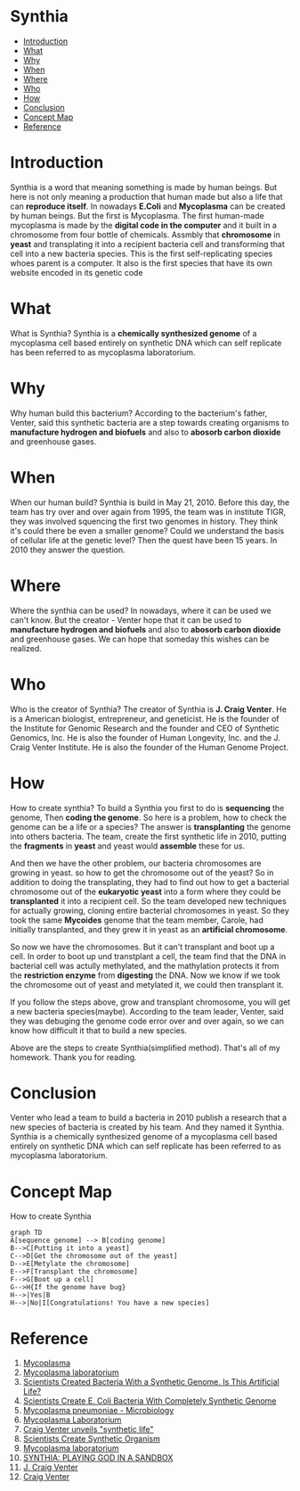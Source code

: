 <h1>Synthia</h1>

- [Introduction](#introduction)
- [What](#what)
- [Why](#why)
- [When](#when)
- [Where](#where)
- [Who](#who)
- [How](#how)
- [Conclusion](#conclusion)
- [Concept Map](#concept-map)
- [Reference](#reference)

# Introduction
Synthia is a word that meaning something is made by human beings. But here is not only meaning a production that human made but also a life that can **reproduce itself**.
In nowadays **E.Coli** and **Mycoplasma** can be created by human beings. But the first is Mycoplasma. The first human-made mycoplasma is made by the **digital code in the computer** and it built in a chromosome from four bottle of chemicals. Assmbly that **chromosome** in **yeast** and transplating it into a recipient bacteria cell and transforming that cell into a new bacteria species.
This is the first self-replicating species whoes parent is a computer. It also is the first species that have its own website encoded in its genetic code

# What
What is Synthia? Synthia is a **chemically synthesized genome** of a mycoplasma cell based entirely on synthetic DNA which can self replicate has been referred to as mycoplasma laboratorium.

# Why
Why human build this bacterium? According to the bacterium's father, Venter, said this synthetic bacteria are a step towards creating organisms to **manufacture hydrogen and biofuels** and also to **abosorb carbon dioxide** and greenhouse gases.

# When
When our human build? Synthia is build in May 21, 2010. Before this day, the team has try over and over again from 1995, the team was in institute TIGR, they was involved squencing the first two genomes in history. They think it's could there be even a smaller genome? Could we understand the basis of cellular life at the genetic level? Then the quest have been 15 years. In 2010 they answer the question.

# Where
Where the synthia can be used? In nowadays, where it can be used we can't know. But the creator - Venter hope that it can be used to **manufacture hydrogen and biofuels** and also to **abosorb carbon dioxide** and greenhouse gases.
We can hope that someday this wishes can be realized.

# Who
Who is the creator of Synthia? The creator of Synthia is **J. Craig Venter**. He is a American biologist, entrepreneur, and geneticist. He is the founder of the Institute for Genomic Research and the founder and CEO of Synthetic Genomics, Inc. He is also the founder of Human Longevity, Inc. and the J. Craig Venter Institute. He is also the founder of the Human Genome Project.

# How
How to create synthia? 
To build a Synthia you first to do is **sequencing** the genome,
Then **coding the genome**. So here is a problem, how to check the genome can be a life or a species? The answer is **transplanting** the genome into others bacteria.
The team, create the first synthetic life in 2010, putting the **fragments** in **yeast** and yeast would **assemble** these for us.

And then we have the other problem, our bacteria chromosomes are growing in yeast. so how to get the chromosome out of the yeast? So in addition to doing the transplating, they had to find out how to get a bacterial chromosome out of the **eukaryotic yeast** into a form where they could be **transplanted** it into a recipient cell. So the team developed new techniques for actually growing, cloning entire bacterial chromosomes in yeast. So they took the same **Mycoides** genome that the team member, Carole, had initially transplanted, and they grew it in yeast as an **artificial chromosome**.

So now we have the chromosomes. But it can't transplant and boot up a cell.
In order to boot up und transtplant a cell, the team find that the DNA in bacterial cell was actully methylated, and the mathylation protects it from the **restriction enzyme** from **digesting** the DNA.
Now we know if we took the chromosome out of yeast and metylated it, we could then transplant it.

If you follow the steps above, grow and transplant chromosome, you will get a new bacteria species(maybe). According to the team leader, Venter, said they was debuging the genome code error over and over again, so we can know how difficult it that to build a new species.

Above are the steps to create Synthia(simplified method).
That's all of my homework. Thank you for reading.

# Conclusion
Venter who lead a team to build a bacteria in 2010 publish a research that a new species of bacteria is created by his team. And they named it Synthia. Synthia is a chemically synthesized genome of a mycoplasma cell based entirely on synthetic DNA which can self replicate has been referred to as mycoplasma laboratorium.
# Concept Map
How to create Synthia
```mermaid
graph TD
A[sequence genome] --> B[coding genome]
B-->C[Putting it into a yeast]
C-->D[Get the chromosome out of the yeast]
D-->E[Metylate the chromosome]
E-->F[Transplant the chromosome]
F-->G[Boot up a cell]
G-->H{If the genome have bug}
H-->|Yes|B
H-->|No|I[Congratulations! You have a new species]
```

# Reference 
1. [Mycoplasma](https://en.wikipedia.org/wiki/Mycoplasma)
2. [Mycoplasma laboratorium](https://en.wikipedia.org/wiki/Mycoplasma_laboratorium)
3. [Scientists Created Bacteria With a Synthetic Genome. Is This Artificial Life?](https://www.nytimes.com/2019/05/15/science/synthetic-genome-bacteria.html)
4. [Scientists Create E. Coli Bacteria With Completely Synthetic Genome](https://www.smithsonianmag.com/smart-news/scientists-create-e-coli-bacteria-completely-synthetic-genome-180972214/)
5. [Mycoplasma pneumoniae - Microbiology](https://www.youtube.com/watch?v=vP1IZ8lXqh4)
6. [Mycoplasma Laboratorium](https://www.youtube.com/watch?v=w9376FcvC-c)
7. [Craig Venter unveils "synthetic life"](https://www.youtube.com/watch?v=QHIocNOHd7A)
8. [Scientists Create Synthetic Organism](https://www.wsj.com/articles/SB10001424052748703559004575256470152341984)
9. [Mycoplasma laboratorium](https://resources.saylor.org/wwwresources/archived/site/wp-content/uploads/2011/06/Mycoplasma-laboratorium.pdf)
10. [SYNTHIA: PLAYING GOD IN A SANDBOX](https://microbiologysociety.org/publication/past-issues/what-is-life/article/synthia-playing-god-in-a-sandbox-what-is-life.html)
11. [J. Craig Venter](https://www.jcvi.org/about/j-craig-venter)
12. [Craig Venter](https://en.wikipedia.org/wiki/Craig_Venter)
<link rel="stylesheet" href="./index.css">

